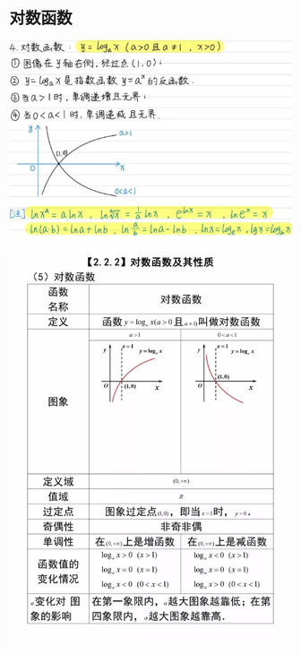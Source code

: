 # 对数函数

![logarithmic_func_02](https://raw.githubusercontent.com/Vsnoy/PicGo/main/VuePress/logarithmic_func_02.png)

![logarithmic_func_01](https://raw.githubusercontent.com/Vsnoy/PicGo/main/VuePress/logarithmic_func_01.png)
